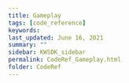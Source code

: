 ```yaml
---
title: Gameplay
tags: [code_reference]
keywords: 
last_updated: June 16, 2021
summary: ""
sidebar: KWSDK_sidebar
permalink: CodeRef_Gameplay.html
folder: CodeRef
---
```

